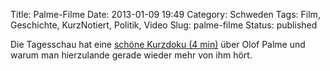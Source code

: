 Title: Palme-Filme
Date: 2013-01-09 19:49
Category: Schweden
Tags: Film, Geschichte, KurzNotiert, Politik, Video
Slug: palme-filme
Status: published

Die Tagesschau hat eine [schöne Kurzdoku (4
min)](http://www.tagesschau.de/videoblog/nord_nord_ost/callgirl100.html)
über Olof Palme und warum man hierzulande gerade wieder mehr von ihm
hört.

